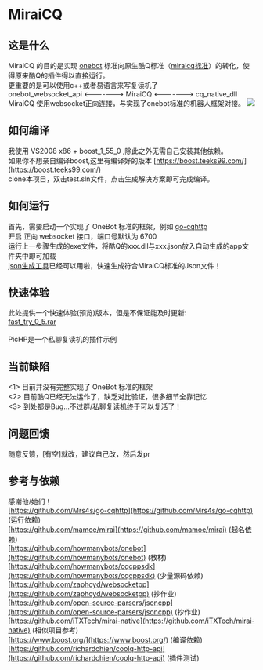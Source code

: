 # MiraiCQ
## 这是什么
MiraiCQ 的目的是实现 [onebot](https://github.com/howmanybots/onebot) 标准向原生酷Q标准（[miraicq标准](https://github.com/super1207/MiraiCQ/blob/main/doc/miraicq_std.md)）的转化，使得原来酷Q的插件得以直接运行。<br />
更重要的是可以使用c++或者易语言来写复读机了 <br />
onebot_websocket_api        <------->    MiraiCQ        <------->    cq_native_dll <br />
MiraiCQ 使用websocket正向连接，与实现了onebot标准的机器人框架对接。
![](https://ftp.bmp.ovh/imgs/2020/10/bc4e2057663fb481.png)

## 如何编译
我使用 VS2008 x86 + boost_1_55_0 ,除此之外无需自己安装其他依赖。<br />
如果你不想亲自编译boost,这里有编译好的版本
[https://boost.teeks99.com/](https://boost.teeks99.com/) <br />
clone本项目，双击test.sln文件，点击生成解决方案即可完成编译。
## 如何运行
首先，需要启动一个实现了 OneBot 标准的框架，例如 [go-cqhttp](https://github.com/Mrs4s/go-cqhttp) <br />
开启 正向 websocket 接口，端口号默认为 6700 <br />
运行上一步骤生成的exe文件，将酷Q的xxx.dll与xxx.json放入自动生成的app文件夹中即可加载 <br />
[json生成工具](https://github.com/super1207/MiraiCQ_Json_Gen)已经可以用啦，快速生成符合MiraiCQ标准的Json文件！
## 快速体验
此处提供一个快速体验(预览)版本，但是不保证能及时更新: <br />
[fast_try_0_5.rar](https://super1207.lanzoui.com/ixbNKrh8lad) <br /><br />
PicHP是一个私聊复读机的插件示例
## 当前缺陷
<1> 目前并没有完整实现了 OneBot 标准的框架 <br />
<2> 目前酷Q已经无法运作了，缺乏对比验证，很多细节全靠记忆 <br />
<3> 到处都是Bug...不过群/私聊复读机终于可以复活了！ <br />
## 问题回馈
随意反馈，[有空]就改，建议自己改，然后发pr
## 参考与依赖
感谢他/她们！<br />
[https://github.com/Mrs4s/go-cqhttp](https://github.com/Mrs4s/go-cqhttp) (运行依赖)  <br />
[https://github.com/mamoe/mirai](https://github.com/mamoe/mirai) (起名依赖)  <br />
[https://github.com/howmanybots/onebot](https://github.com/howmanybots/onebot) (教材) <br />
[https://github.com/howmanybots/cqcppsdk](https://github.com/howmanybots/cqcppsdk) (少量源码依赖)  <br />
[https://github.com/zaphoyd/websocketpp](https://github.com/zaphoyd/websocketpp) (抄作业)  <br />
[https://github.com/open-source-parsers/jsoncpp](https://github.com/open-source-parsers/jsoncpp) (抄作业)  <br />
[https://github.com/iTXTech/mirai-native](https://github.com/iTXTech/mirai-native) (相似项目参考)  <br />
[https://www.boost.org/](https://www.boost.org/) (编译依赖) <br />
[https://github.com/richardchien/coolq-http-api](https://github.com/richardchien/coolq-http-api) (插件测试)
